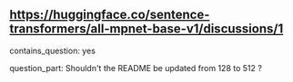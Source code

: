 ## https://huggingface.co/sentence-transformers/all-mpnet-base-v1/discussions/1

contains_question: yes

question_part: 
Shouldn't the README be updated from 128 to 512  ?